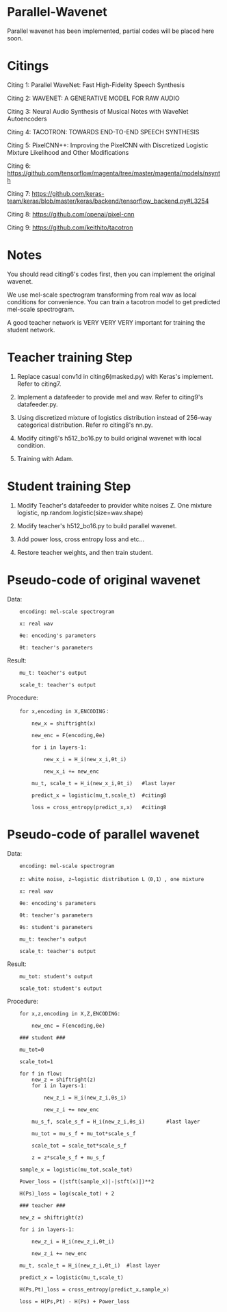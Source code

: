 # Parallel-Wavenet

Parallel wavenet has been implemented, partial codes will be placed here soon.

# Citings

Citing 1: Parallel WaveNet: Fast High-Fidelity Speech Synthesis

Citing 2: WAVENET: A GENERATIVE MODEL FOR RAW AUDIO

Citing 3: Neural Audio Synthesis of Musical Notes with WaveNet Autoencoders

Citing 4: TACOTRON: TOWARDS END-TO-END SPEECH SYNTHESIS 

Citing 5: PixelCNN++: Improving the PixelCNN with Discretized Logistic Mixture Likelihood and Other Modifications

Citing 6: https://github.com/tensorflow/magenta/tree/master/magenta/models/nsynth

Citing 7: https://github.com/keras-team/keras/blob/master/keras/backend/tensorflow_backend.py#L3254

Citing 8: https://github.com/openai/pixel-cnn

Citing 9: https://github.com/keithito/tacotron

# Notes

You should read citing6's codes first, then you can implement the original wavenet.

We use mel-scale spectrogram transforming from real wav as local conditions for convenience. You can train a tacotron model to get predicted mel-scale spectrogram.

A good teacher network is VERY VERY VERY important for training the student network.

# Teacher training Step

1. Replace casual conv1d in citing6(masked.py) with Keras's implement. Refer to citing7.

2. Implement a datafeeder to provide mel and wav. Refer to citing9's datafeeder.py.

3. Using discretized mixture of logistics distribution instead of 256-way categorical distribution. Refer ro citing8's nn.py.

4. Modify citing6's h512_bo16.py to build original wavenet with local condition.

5. Training with Adam.

# Student training Step

1. Modify Teacher's datafeeder to provider white noises Z. One mixture logistic, np.random.logistic(size=wav.shape)

2. Modify teacher's h512_bo16.py to build parallel wavenet.

3. Add power loss, cross entropy loss and etc...

4. Restore teacher weights, and then train student.


# Pseudo-code of original wavenet
  
  Data:
  
        encoding: mel-scale spectrogram  
  
        x: real wav
        
        θe: encoding's parameters
        
        θt: teacher's parameters
        
  Result:
        
        mu_t: teacher's output
        
        scale_t: teacher's output
  
  Procedure:
        
        for x,encoding in X,ENCODING：
  			  
            new_x = shiftright(x)
  				
            new_enc = F(encoding,θe)
  				
            for i in layers-1:
  					
                new_x_i = H_i(new_x_i,θt_i)
  					
                new_x_i += new_enc
  				
            mu_t, scale_t = H_i(new_x_i,θt_i)   #last layer
  				
            predict_x = logistic(mu_t,scale_t)  #citing8
  				
            loss = cross_entropy(predict_x,x)   #citing8
        
  
  
        
# Pseudo-code of parallel wavenet
  
  Data: 
        
        encoding: mel-scale spectrogram 
        
        z: white noise, z~logistic distribution L（0,1）, one mixture 
        
        x: real wav
        
        θe: encoding's parameters
        
        θt: teacher's parameters
        
        θs: student's parameters
        
        mu_t: teacher's output
        
        scale_t: teacher's output
  
  Result: 
        
        mu_tot: student's output
        
        scale_tot: student's output
  
  Procedure:
  
        for x,z,encoding in X,Z,ENCODING:
    
            new_enc = F(encoding,θe)
				
		### student ###
				
		mu_tot=0
				
		scale_tot=1
		
		for f in flow:					
		    new_z = shiftright(z)  
		    for i in layers-1:
			
			    new_z_i = H_i(new_z_i,θs_i)
  							
  			    new_z_i += new_enc
  					
  		    mu_s_f, scale_s_f = H_i(new_z_i,θs_i)		#last layer
						
		    mu_tot = mu_s_f + mu_tot*scale_s_f
						
		    scale_tot = scale_tot*scale_s_f
			
		    z = z*scale_s_f + mu_s_f 
				
		sample_x = logistic(mu_tot,scale_tot)
				
		Power_loss = (|stft(sample_x)|-|stft(x)|)**2
				
		H(Ps)_loss = log(scale_tot) + 2
				
		### teacher ###
				
		new_z = shiftright(z)
  			
  		for i in layers-1:
  			
 		    new_z_i = H_i(new_z_i,θt_i)
  					
  		    new_z_i += new_enc
  			
  		mu_t, scale_t = H_i(new_z_i,θt_i)  #last layer
  			
  		predict_x = logistic(mu_t,scale_t) 
  			
  		H(Ps,Pt)_loss = cross_entropy(predict_x,sample_x)	 
  			
  		loss = H(Ps,Pt) - H(Ps) + Power_loss

